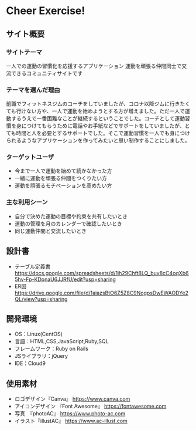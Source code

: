 # Cheer Exercise!

## サイト概要
### サイトテーマ
一人での運動の習慣化を応援するアプリケーション
運動を頑張る仲間同士で交流できるコミュニティサイトです

### テーマを選んだ理由
前職でフィットネスジムのコーチをしていましたが、コロナ以降ジムに行きたくても行けない方や、一人で運動を始めようとする方が増えました。ただ一人で運動するうえで一番困難なことが継続するということでした。コーチとして運動習慣を身につけてもらうために電話やお手紙などでサポートをしていましたが、とても時間と人を必要とするサポートでした。そこで運動習慣を一人でも身につけられるようなアプリケーションを作ってみたいと思い制作することにしました。

### ターゲットユーザ
- 今まで一人で運動を始めて続かなかった方
- 一緒に運動を頑張る仲間をつくりたい方
- 運動を頑張るモチベーションを高めたい方

### 主な利用シーン
- 自分で決めた運動の目標や約束を共有したいとき
- 運動の管理を月のカレンダーで確認したいとき
- 同じ運動仲間と交流したいとき

## 設計書
- テーブル定義書　https://docs.google.com/spreadsheets/d/1ih29Chft8LQ_buy8cC4oqXb65hv-Fp-KDpnaU6JJRfU/edit?usp=sharing
- ER図　https://drive.google.com/file/d/1aiazsBtO6Z5Z8C9NogpsDwEWAODYe2QL/view?usp=sharing

## 開発環境
- OS：Linux(CentOS)
- 言語：HTML,CSS,JavaScript,Ruby,SQL
- フレームワーク：Ruby on Rails
- JSライブラリ：jQuery
- IDE：Cloud9

## 使用素材
- ロゴデザイン『Canva』 https://www.canva.com
- アイコンデザイン 『Font Awesome』 https://fontawesome.com
- 写真　『photoAC』 https://www.photo-ac.com
- イラスト『illustAC』 https://www.ac-illust.com
